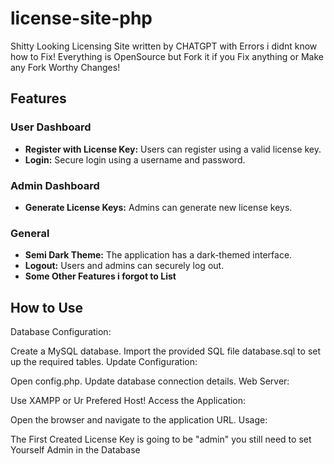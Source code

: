 # license-site-php
Shitty Looking Licensing Site written by CHATGPT with Errors i didnt know how to Fix! Everything is OpenSource but Fork it if you Fix anything or Make any Fork Worthy Changes!


## Features

### User Dashboard
- **Register with License Key:** Users can register using a valid license key.
- **Login:** Secure login using a username and password.

### Admin Dashboard
- **Generate License Keys:** Admins can generate new license keys.

### General
- **Semi Dark Theme:** The application has a dark-themed interface.
- **Logout:** Users and admins can securely log out.
- **Some Other Features i forgot to List**

## How to Use
Database Configuration:

Create a MySQL database.
Import the provided SQL file database.sql to set up the required tables.
Update Configuration:

Open config.php.
Update database connection details.
Web Server:

Use XAMPP or Ur Prefered Host!
Access the Application:

Open the browser and navigate to the application URL.
Usage:

The First Created License Key is going to be "admin" you still need to set Yourself Admin in the Database
